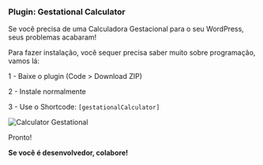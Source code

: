 ### Plugin: Gestational Calculator
Se você precisa de uma Calculadora Gestacional para o seu WordPress, seus problemas acabaram! 


Para fazer instalação, você sequer precisa saber muito sobre programação, vamos lá:

1 - Baixe o plugin (Code > Download ZIP)

2 - Instale normalmente

3 - Use o Shortcode: `[gestationalCalculator]`

![Calculator Gestational](https://i.ibb.co/jG8cTxX/Calculadora-Gestacional.png "Calculator Gestational")

Pronto! 

**Se você é desenvolvedor, colabore!**